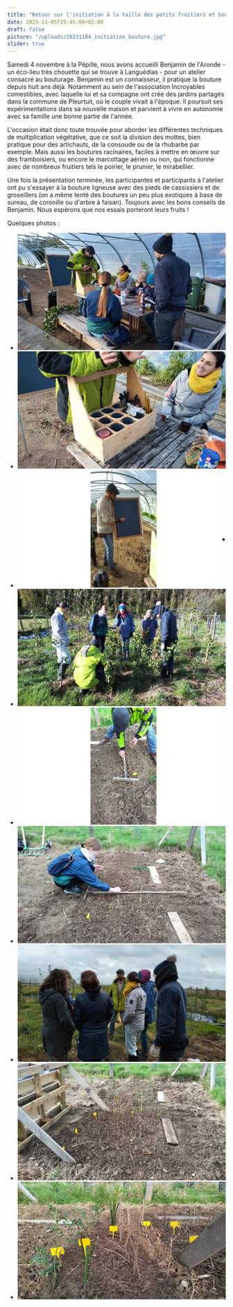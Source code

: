 ```yaml
---
title: "Retour sur l'initiation à la taille des petits fruitiers et bouture"
date: 2023-11-05T19:45:08+02:00
draft: false
picture: "/uploads/20231104_initiation_bouture.jpg"
slider: true
---
```


Samedi 4 novembre à la Pépille, nous avons accueilli Benjamin de l'Aronde - un éco-lieu très chouette qui se trouve à Languédias - pour un atelier consacré au bouturage. Benjamin est un connaisseur, il pratique la bouture depuis huit ans déjà. Notamment au sein de l'association Incroyables comestibles, avec laquelle lui et sa compagne ont créé des jardins partagés dans la commune de Pleurtuit, où le couple vivait à l'époque. Il poursuit ses expérimentations dans sa nouvelle maison et parvient à vivre en autonomie avec sa famille une bonne partie de l'année.

L'occasion était donc toute trouvée pour aborder les différentes techniques de multiplication végétative, que ce soit la division des mottes, bien pratique pour des artichauts, de la consoude ou de la rhubarbe par exemple. Mais aussi les boutures racinaires, faciles à mettre en œuvre sur des framboisiers, ou encore le marcottage aérien ou non, qui fonctionne avec de nombreux fruitiers tels le poirier, le prunier, le mirabellier.

Une fois la présentation terminée, les participantes et participants à l'atelier ont pu s'essayer à la bouture ligneuse avec des pieds de cassissiers et de groseillers (on a même tenté des boutures un peu plus exotiques à base de sureau, de coronille ou d'arbre à faisan). Toujours avec les bons conseils de Benjamin. Nous espérons que nos essais porteront leurs fruits !

<!--more-->

Quelques photos :


<section class="splide" aria-label="Diaporama initiation bouture">
  <div class="splide__track">
		<ul class="splide__list">
			<li class="splide__slide">
        <img src="IMG_20231104_102427.jpg" alt="Présentation de son kit à bouture par Benjamin : une structure en bois léger composé de cases, pour caler les sécateurs, le petit matériel, et les boutures (dans une moitiée de bouteille en plastique avec de l'eau au fond)">
      </li>
			<li class="splide__slide">
        <img src="IMG_20231104_102434.jpg" alt="Plan rapproché sur le kit à bouture de Benjamin : une structure en bois léger composé de cases, pour caler les sécateurs, le petit matériel, et les boutures (dans une moitiée de bouteille en plastique avec de l'eau au fond)">
      </li>
			<li class="splide__slide">
        <img src="IMG_20231104_102706_s.png" alt="Début de schéma de la coupe de petits fruitiers sur tableau noir">
      </li>
			<li class="splide__slide">
        <img src="IMG_20231104_112651.jpg" alt="Démonstration de coupe de petits fruitiers">
      </li>
			<li class="splide__slide">
        <img src="IMG_20231104_114801_s.png" alt="Implantation des boutures : distance de 5cm sur la ligne, l'épaisseur d'un instrument à désherber entre les lignes (ici, un rateau aide à rester droit)">
      </li>
			<li class="splide__slide">
        <img src="IMG_20231104_121850.jpg" alt="Poursuite de l'implantation des boutures">
      </li>
			<li class="splide__slide">
        <img src="IMG_20231104_121903.jpg" alt="Discussions finales">
      </li>
			<li class="splide__slide">
        <img src="IMG_20231115_125133.jpg" alt="Vue finale des boutures, bien ordonnées">
      </li>
			<li class="splide__slide">
        <img src="IMG_20231115_125152.jpg" alt="Zoom sur les boutures et leurs petits panneaux">
      </li>
		</ul>
  </div>
</section>


















